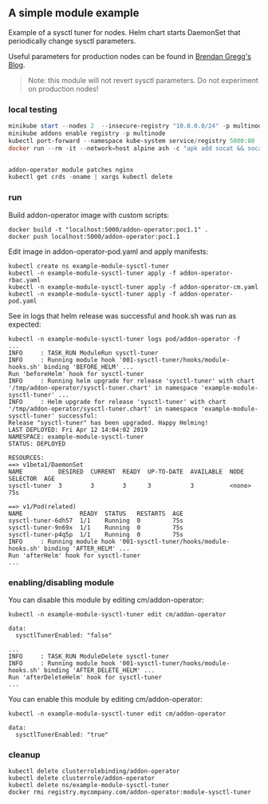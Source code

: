 ## A simple module example

Example of a sysctl tuner for nodes. Helm chart starts DaemonSet that periodically change sysctl parameters.

Useful parameters for production nodes can be found in [Brendan Gregg's Blog](http://www.brendangregg.com/blog/2017-12-31/reinvent-netflix-ec2-tuning.html).

> Note: this module will not revert sysctl parameters. Do not experiment on production nodes!


### local testing
```powershell
minikube start --nodes 2  --insecure-registry "10.0.0.0/24" -p multinode
minikube addons enable registry -p multinode
kubectl port-forward --namespace kube-system service/registry 5000:80
docker run --rm -it --network=host alpine ash -c "apk add socat && socat TCP-LISTEN:5000,reuseaddr,fork TCP:host.docker.internal:5000"


addon-operator module patches nginx
kubectl get crds -oname | xargs kubectl delete
```

### run

Build addon-operator image with custom scripts:

```
docker build -t "localhost:5000/addon-operator:poc1.1" .
docker push localhost:5000/addon-operator:poc1.1
```

Edit image in addon-operator-pod.yaml and apply manifests:

```
kubectl create ns example-module-sysctl-tuner
kubectl -n example-module-sysctl-tuner apply -f addon-operator-rbac.yaml
kubectl -n example-module-sysctl-tuner apply -f addon-operator-cm.yaml
kubectl -n example-module-sysctl-tuner apply -f addon-operator-pod.yaml
```

See in logs that helm release was successful and hook.sh was run as expected:

```
kubectl -n example-module-sysctl-tuner logs pod/addon-operator -f
...
INFO     : TASK_RUN ModuleRun sysctl-tuner
INFO     : Running module hook '001-sysctl-tuner/hooks/module-hooks.sh' binding 'BEFORE_HELM' ...
Run 'beforeHelm' hook for sysctl-tuner
INFO     : Running helm upgrade for release 'sysctl-tuner' with chart '/tmp/addon-operator/sysctl-tuner.chart' in namespace 'example-module-sysctl-tuner' ...
INFO     : Helm upgrade for release 'sysctl-tuner' with chart '/tmp/addon-operator/sysctl-tuner.chart' in namespace 'example-module-sysctl-tuner' successful:
Release "sysctl-tuner" has been upgraded. Happy Helming!
LAST DEPLOYED: Fri Apr 12 14:04:02 2019
NAMESPACE: example-module-sysctl-tuner
STATUS: DEPLOYED

RESOURCES:
==> v1beta1/DaemonSet
NAME          DESIRED  CURRENT  READY  UP-TO-DATE  AVAILABLE  NODE SELECTOR  AGE
sysctl-tuner  3        3        3      3           3          <none>         75s

==> v1/Pod(related)
NAME                READY  STATUS   RESTARTS  AGE
sysctl-tuner-6dh57  1/1    Running  0         75s
sysctl-tuner-9n69x  1/1    Running  0         75s
sysctl-tuner-p4q5p  1/1    Running  0         75s
INFO     : Running module hook '001-sysctl-tuner/hooks/module-hooks.sh' binding 'AFTER_HELM' ...
Run 'afterHelm' hook for sysctl-tuner
...
```

### enabling/disabling module

You can disable this module by editing cm/addon-operator:

```
kubectl -n example-module-sysctl-tuner edit cm/addon-operator

data:
  sysctlTunerEnabled: "false"
```

```
...
INFO     : TASK_RUN ModuleDelete sysctl-tuner
INFO     : Running module hook '001-sysctl-tuner/hooks/module-hooks.sh' binding 'AFTER_DELETE_HELM' ...
Run 'afterDeleteHelm' hook for sysctl-tuner
...
```

You can enable this module by editing cm/addon-operator:

```
kubectl -n example-module-sysctl-tuner edit cm/addon-operator

data:
  sysctlTunerEnabled: "true"
```


### cleanup

```
kubectl delete clusterrolebinding/addon-operator
kubectl delete clusterrole/addon-operator
kubectl delete ns/example-module-sysctl-tuner
docker rmi registry.mycompany.com/addon-operator:module-sysctl-tuner
```
